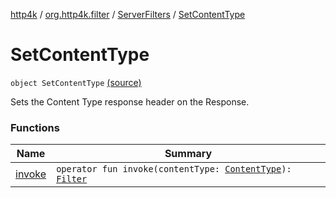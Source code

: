 [http4k](../../../index.md) / [org.http4k.filter](../../index.md) / [ServerFilters](../index.md) / [SetContentType](./index.md)

# SetContentType

`object SetContentType` [(source)](https://github.com/http4k/http4k/blob/master/http4k-core/src/main/kotlin/org/http4k/filter/ServerFilters.kt#L208)

Sets the Content Type response header on the Response.

### Functions

| Name | Summary |
|---|---|
| [invoke](invoke.md) | `operator fun invoke(contentType: `[`ContentType`](../../../org.http4k.core/-content-type/index.md)`): `[`Filter`](../../../org.http4k.core/-filter/index.md) |
